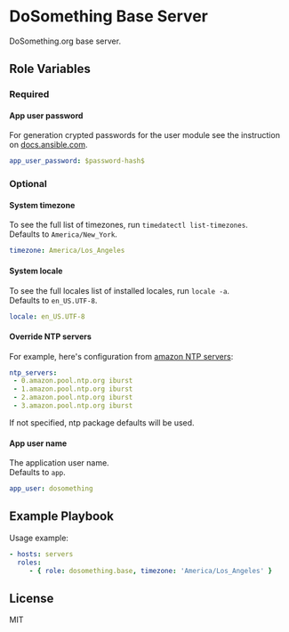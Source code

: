 DoSomething Base Server
=========

DoSomething.org base server.

Role Variables
--------------

### Required
#### App user password
For generation crypted passwords for the user module see the instruction on
[docs.ansible.com](http://docs.ansible.com/faq.html#how-do-i-generate-crypted-passwords-for-the-user-module).

```yml
app_user_password: $password-hash$
```

### Optional
#### System timezone
To see the full list of timezones, run `timedatectl list-timezones`.  
Defaults to `America/New_York`.

```yml
timezone: America/Los_Angeles
```

####  System locale

To see the full locales list of installed locales, run `locale -a`.  
Defaults to `en_US.UTF-8`.

```yml
locale: en_US.UTF-8
```

#### Override NTP servers
For example, here's configuration from [amazon NTP servers](http://docs.aws.amazon.com/AWSEC2/latest/UserGuide/set-time.html):

```yml
ntp_servers:
 - 0.amazon.pool.ntp.org iburst
 - 1.amazon.pool.ntp.org iburst
 - 2.amazon.pool.ntp.org iburst
 - 3.amazon.pool.ntp.org iburst
```

If not specified, ntp package defaults will be used.

#### App user name
The application user name.  
Defaults to `app`.

```yml
app_user: dosomething
```

Example Playbook
----------------

Usage example:

```yml
- hosts: servers
  roles:
     - { role: dosomething.base, timezone: 'America/Los_Angeles' }
```

License
-------

MIT
